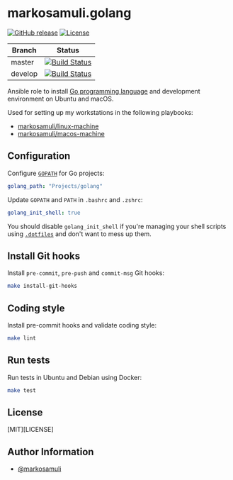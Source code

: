 # markosamuli.golang

[![GitHub release](https://img.shields.io/github/release/markosamuli/ansible-golang.svg)](https://github.com/markosamuli/ansible-golang/releases)
[![License](https://img.shields.io/github/license/markosamuli/ansible-golang.svg)](https://github.com/markosamuli/ansible-golang/blob/master/LICENSE)

| Branch  | Status |
|---------|--------|
| master  | [![Build Status](https://travis-ci.org/markosamuli/ansible-golang.svg?branch=master)](https://travis-ci.org/markosamuli/ansible-golang)
| develop | [![Build Status](https://travis-ci.org/markosamuli/ansible-golang.svg?branch=develop)](https://travis-ci.org/markosamuli/ansible-golang)

Ansible role to install [Go programming language] and development environment
on Ubuntu and macOS.

Used for setting up my workstations in the following playbooks:

- [markosamuli/linux-machine][linux-machine]
- [markosamuli/macos-machine][macos-machine]

[Go programming language]: https://golang.org/
[linux-machine]: https://github.com/markosamuli/linux-machine
[macos-machine]: https://github.com/markosamuli/macos-machine

## Configuration

Configure [`GOPATH`][GOPATH] for Go projects:

```yaml
golang_path: "Projects/golang"
```

Update `GOPATH` and `PATH` in `.bashrc` and `.zshrc`:

```yaml
golang_init_shell: true
```

You should disable `golang_init_shell` if you're managing your shell
scripts using [`.dotfiles`][dotfiles] and don't want to mess up them.

[GOPATH]: https://github.com/golang/go/wiki/GOPATH
[dotfiles]: https://dotfiles.github.io

## Install Git hooks

Install `pre-commit`, `pre-push` and `commit-msg` Git hooks:

```bash
make install-git-hooks
```

## Coding style

Install pre-commit hooks and validate coding style:

```bash
make lint
```

## Run tests

Run tests in Ubuntu and Debian using Docker:

```bash
make test
```

## License

[MIT][LICENSE]

## Author Information

- [@markosamuli](https://github.com/markosamuli)
